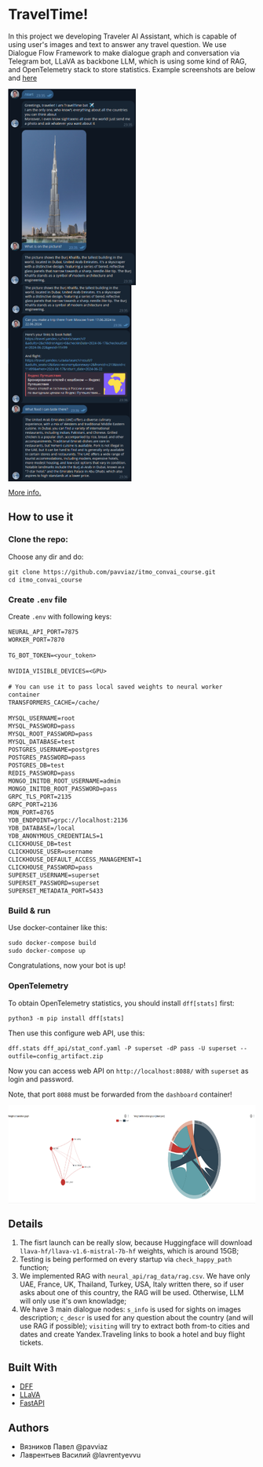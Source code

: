 # TravelTime!

In this project we developing Traveler AI Assistant, which is capable of using user's images and text to answer any travel question. We use Dialogue Flow Framework to make dialogue graph and conversation via Telegram bot, LLaVA as backbone LLM, which is using some kind of RAG, and OpenTelemetry stack to store statistics. Example screenshots are below and <a href="https://disk.yandex.ru/i/x3igLT4Inel0zQ">here</a>

<img src="example_imgs/ex1.png" height=400 align = "center"/>
<img src="example_imgs/ex2.png" height=400 align = "center"/>

<a href="https://disk.yandex.ru/d/GIJNihL1EvOuvw">More info.</a>

## How to use it

### Clone the repo:
Choose any dir and do:

```shell
git clone https://github.com/pavviaz/itmo_convai_course.git
cd itmo_convai_course
```

### Create `.env` file

Create `.env` with following keys:

```
NEURAL_API_PORT=7875
WORKER_PORT=7870

TG_BOT_TOKEN=<your_token>

NVIDIA_VISIBLE_DEVICES=<GPU>

# You can use it to pass local saved weights to neural worker container
TRANSFORMERS_CACHE=/cache/

MYSQL_USERNAME=root
MYSQL_PASSWORD=pass
MYSQL_ROOT_PASSWORD=pass
MYSQL_DATABASE=test
POSTGRES_USERNAME=postgres
POSTGRES_PASSWORD=pass
POSTGRES_DB=test
REDIS_PASSWORD=pass
MONGO_INITDB_ROOT_USERNAME=admin
MONGO_INITDB_ROOT_PASSWORD=pass
GRPC_TLS_PORT=2135
GRPC_PORT=2136
MON_PORT=8765
YDB_ENDPOINT=grpc://localhost:2136
YDB_DATABASE=/local
YDB_ANONYMOUS_CREDENTIALS=1
CLICKHOUSE_DB=test
CLICKHOUSE_USER=username
CLICKHOUSE_DEFAULT_ACCESS_MANAGEMENT=1
CLICKHOUSE_PASSWORD=pass
SUPERSET_USERNAME=superset
SUPERSET_PASSWORD=superset
SUPERSET_METADATA_PORT=5433
```

### Build & run

Use docker-container like this:
```shell
sudo docker-compose build
sudo docker-compose up
```

Congratulations, now your bot is up!

### OpenTelemetry

To obtain OpenTelemetry statistics, you should install `dff[stats]` first:
```
python3 -m pip install dff[stats]
```

Then use this configure web API, use this:
```
dff.stats dff_api/stat_conf.yaml -P superset -dP pass -U superset --outfile=config_artifact.zip
```
Now you can access web API on `http://localhost:8088/` with `superset` as login and password.

Note, that port `8088` must be forwarded from the `dashboard` container!

<img src="example_imgs/ex3.png" height=200 align = "center"/>

## Details

1) The fisrt launch can be really slow, because Huggingface will download `llava-hf/llava-v1.6-mistral-7b-hf` weights, which is around 15GB;
2) Testing is being performed on every startup via `check_happy_path` function;
3) We implemented RAG with `neural_api/rag_data/rag.csv`. We have only UAE, France, UK, Thailand, Turkey, USA, Italy written there, so if user asks about one of this country, the RAG will be used. Otherwise, LLM will only use it's own knowladge;
4) We have 3 main dialogue nodes: `s_info` is used for sights on images description; `c_descr` is used for any question about the country (and will use RAG if possible); `visiting` will try to extract both from-to cities and dates and create Yandex.Traveling links to book a hotel and buy flight tickets.

## Built With
- <a href="https://deeppavlov.github.io/dialog_flow_framework/index.html">DFF</a>
- <a href="https://github.com/haotian-liu/LLaVA?tab=readme-ov-file">LLaVA</a>
- <a href="https://fastapi.tiangolo.com/">FastAPI</a>

## Authors
- Вязников Павел @pavviaz
- Лаврентьев Василий @lavrentyevvu
